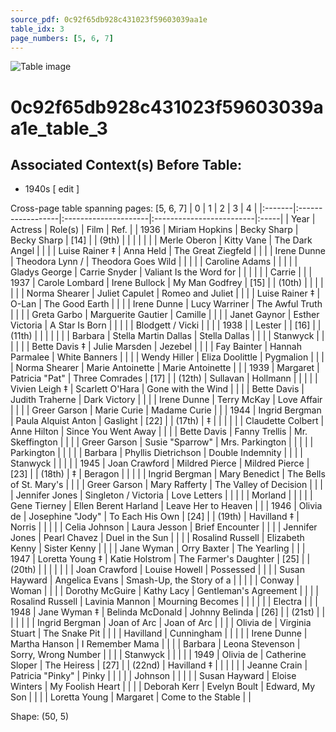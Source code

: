 ```yaml
---
source_pdf: 0c92f65db928c431023f59603039aa1e
table_idx: 3
page_numbers: [5, 6, 7]
---
```


![Table image](../images/0c92f65db928c431023f59603039aa1e_3.png)

# 0c92f65db928c431023f59603039aa1e_table_3
## Associated Context(s) Before Table:
- 1940s ​[ edit ]

Cross-page table spanning pages: [5, 6, 7]
| 0      | 1                 | 2                    | 3                        | 4    |
|:-------|:------------------|:---------------------|:-------------------------|:-----|
| Year   | Actress           | Role(s)              | Film                     | Ref. |
| 1936   | Miriam Hopkins    | Becky Sharp          | Becky Sharp              | [14] |
| (9th)  |                   |                      |                          |      |
|        | Merle Oberon      | Kitty Vane           | The Dark Angel           |      |
|        | Luise Rainer ‡    | Anna Held            | The Great Ziegfeld       |      |
|        | Irene Dunne       | Theodora Lynn /      | Theodora Goes Wild       |      |
|        |                   | Caroline Adams       |                          |      |
|        | Gladys George     | Carrie Snyder        | Valiant Is the Word for  |      |
|        |                   |                      | Carrie                   |      |
| 1937   | Carole Lombard    | Irene Bullock        | My Man Godfrey           | [15] |
| (10th) |                   |                      |                          |      |
|        | Norma Shearer     | Juliet Capulet       | Romeo and Juliet         |      |
|        | Luise Rainer ‡    | O-Lan                | The Good Earth           |      |
|        | Irene Dunne       | Lucy Warriner        | The Awful Truth          |      |
|        | Greta Garbo       | Marguerite Gautier   | Camille                  |      |
|        | Janet Gaynor      | Esther Victoria      | A Star Is Born           |      |
|        |                   | Blodgett / Vicki     |                          |      |
| 1938   |                   | Lester               |                          | [16] |
| (11th) |                   |                      |                          |      |
|        | Barbara           | Stella Martin Dallas | Stella Dallas            |      |
|        | Stanwyck          |                      |                          |      |
|        | Bette Davis ‡     | Julie Marsden        | Jezebel                  |      |
|        | Fay Bainter       | Hannah Parmalee      | White Banners            |      |
|        | Wendy Hiller      | Eliza Doolittle      | Pygmalion                |      |
|        | Norma Shearer     | Marie Antoinette     | Marie Antoinette         |      |
| 1939   | Margaret          | Patricia "Pat"       | Three Comrades           | [17] |
| (12th) | Sullavan          | Hollmann             |                          |      |
|        | Vivien Leigh ‡    | Scarlett O'Hara      | Gone with the Wind       |      |
|        | Bette Davis       | Judith Traherne      | Dark Victory             |      |
|        | Irene Dunne       | Terry McKay          | Love Affair              |      |
|        | Greer Garson      | Marie Curie          | Madame Curie             |      |
| 1944   | Ingrid Bergman    | Paula Alquist Anton  | Gaslight                 | [22] |
| (17th) | ‡                 |                      |                          |      |
|        | Claudette Colbert | Anne Hilton          | Since You Went Away      |      |
|        | Bette Davis       | Fanny Trellis        | Mr. Skeffington          |      |
|        | Greer Garson      | Susie "Sparrow"      | Mrs. Parkington          |      |
|        |                   | Parkington           |                          |      |
|        | Barbara           | Phyllis Dietrichson  | Double Indemnity         |      |
|        | Stanwyck          |                      |                          |      |
| 1945   | Joan Crawford     | Mildred Pierce       | Mildred Pierce           | [23] |
| (18th) | ‡                 | Beragon              |                          |      |
|        | Ingrid Bergman    | Mary Benedict        | The Bells of St. Mary's  |      |
|        | Greer Garson      | Mary Rafferty        | The Valley of Decision   |      |
|        | Jennifer Jones    | Singleton / Victoria | Love Letters             |      |
|        |                   | Morland              |                          |      |
|        | Gene Tierney      | Ellen Berent Harland | Leave Her to Heaven      |      |
| 1946   | Olivia de         | Josephine "Jody"     | To Each His Own          | [24] |
| (19th) | Havilland ‡       | Norris               |                          |      |
|        | Celia Johnson     | Laura Jesson         | Brief Encounter          |      |
|        | Jennifer Jones    | Pearl Chavez         | Duel in the Sun          |      |
|        | Rosalind Russell  | Elizabeth Kenny      | Sister Kenny             |      |
|        | Jane Wyman        | Orry Baxter          | The Yearling             |      |
| 1947   | Loretta Young ‡   | Katie Holstrom       | The Farmer's Daughter    | [25] |
| (20th) |                   |                      |                          |      |
|        | Joan Crawford     | Louise Howell        | Possessed                |      |
|        | Susan Hayward     | Angelica Evans       | Smash-Up, the Story of a |      |
|        |                   | Conway               | Woman                    |      |
|        | Dorothy McGuire   | Kathy Lacy           | Gentleman's Agreement    |      |
|        | Rosalind Russell  | Lavinia Mannon       | Mourning Becomes         |      |
|        |                   |                      | Electra                  |      |
| 1948   | Jane Wyman ‡      | Belinda McDonald     | Johnny Belinda           | [26] |
| (21st) |                   |                      |                          |      |
|        | Ingrid Bergman    | Joan of Arc          | Joan of Arc              |      |
|        | Olivia de         | Virginia Stuart      | The Snake Pit            |      |
|        | Havilland         | Cunningham           |                          |      |
|        | Irene Dunne       | Martha Hanson        | I Remember Mama          |      |
|        | Barbara           | Leona Stevenson      | Sorry, Wrong Number      |      |
|        | Stanwyck          |                      |                          |      |
| 1949   | Olivia de         | Catherine Sloper     | The Heiress              | [27] |
| (22nd) | Havilland ‡       |                      |                          |      |
|        | Jeanne Crain      | Patricia "Pinky"     | Pinky                    |      |
|        |                   | Johnson              |                          |      |
|        | Susan Hayward     | Eloise Winters       | My Foolish Heart         |      |
|        | Deborah Kerr      | Evelyn Boult         | Edward, My Son           |      |
|        | Loretta Young     | Margaret             | Come to the Stable       |      |

Shape: (50, 5)

